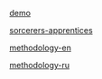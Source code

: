 [demo](https://dzichonka.github.io/reveal.js/demo)

[sorcerers-apprentices](https://dzichonka.github.io/reveal.js/sorcerers-apprentices)

[methodology-en](https://dzichonka.github.io/reveal.js/methodology)

[methodology-ru](https://dzichonka.github.io/reveal.js/methodology-ru)
